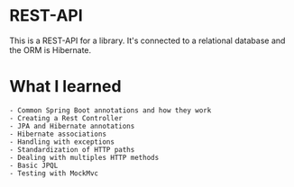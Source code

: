 # REST-API

This is a REST-API for a library. It's connected to a relational database and the ORM is Hibernate.

# What I learned

    - Common Spring Boot annotations and how they work
    - Creating a Rest Controller
    - JPA and Hibernate annotations
    - Hibernate associations
    - Handling with exceptions
    - Standardization of HTTP paths
    - Dealing with multiples HTTP methods
    - Basic JPQL
    - Testing with MockMvc

